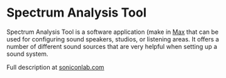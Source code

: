 # Spectrum Analysis Tool
Spectrum Analysis Tool is a software application (make in [Max](https://cycling74.com) that can be used for configuring sound speakers, studios, or listening areas. It offers a number of different sound sources that are very helpful when setting up a sound system. 

Full description at [soniconlab.com](http://www.soniconlab.com/blog/item/spectrum-analysis-tool)
